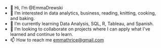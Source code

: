 - 👋 Hi, I’m @EmmaDrewski
- 👀 I’m interested in data analytics, business, reading, knitting, cooking, and baking.
- 🌱 I’m currently learning Data Analysis, SQL, R, Tableau, and Spanish.
- 💞️ I’m looking to collaborate on projects where I can apply what I've learned and continue to learn. 
- 📫 How to reach me emmathrice@gmail.com

<!---
EmmaDrewski/EmmaDrewski is a ✨ special ✨ repository because its `README.md` (this file) appears on your GitHub profile.
You can click the Preview link to take a look at your changes.
--->
